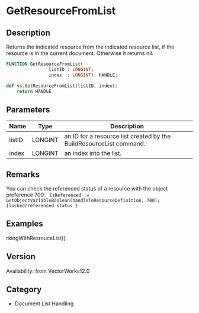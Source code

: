 # GetResourceFromList

## Description
Returns the indicated resource from the indicated resource list, if the resource is in the current document.  Otherwise it returns nil.

```pascal
FUNCTION GetResourceFromList(
				listID : LONGINT;
				index  : LONGINT): HANDLE;
```

```python
def vs.GetResourceFromList(listID, index):
    return HANDLE
```

## Parameters
|Name|Type|Description|
|---|---|---|
|listID|LONGINT|an ID for a resource list created by the BuildResourceList command.|
|index|LONGINT|an index into the list.|

## Remarks
You can check the referenced status of a resource with the object preference 700:
<code lang="pas">
IsReferenced := GetObjectVariableBoolean(handleToResourceDefinition, 700);
{locked/referenced status }
</code>

## Examples
rkingWithResrouceList}}

## Version
Availability: from VectorWorks12.0

## Category
* Document List Handling

